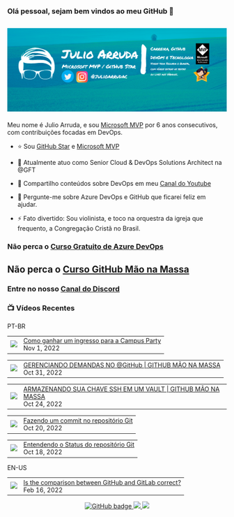 ### Olá pessoal, sejam bem vindos ao meu GitHub 👋

## [![Julio Arruda Header](https://raw.githubusercontent.com/julioarruda/julioarruda/master/fundo%20github.png)](https://youtube.com/user/julioarrudac)
Meu nome é Julio Arruda, e sou [Microsoft MVP](https://mvp.microsoft.com/pt-br/PublicProfile/5002557?fullName=Julio%20%20Arruda) por 6 anos consecutivos, com contribuições focadas em DevOps.


- ⭐ Sou [GitHub Star](https://stars.github.com/profiles/julioarruda) e [Microsoft MVP](https://mvp.microsoft.com/pt-br/PublicProfile/5002557?fullName=Julio%20%20Arruda)

- 🔭 Atualmente atuo como Senior Cloud & DevOps Solutions Architect na @GFT

- 👯 Compartilho conteúdos sobre DevOps em meu [Canal do Youtube](https://youtube.com/user/julioarrudac)

- 💬 Pergunte-me sobre Azure DevOps e GitHub que ficarei feliz em ajudar.

- ⚡ Fato divertido: Sou violinista, e toco na orquestra da igreja que frequento, a Congregação Cristã no Brasil.





### Não perca o [Curso Gratuito de Azure DevOps](https://github.com/julioarruda/Curso-Azure-DevOps)

## Não perca o [Curso GitHub Mão na Massa](https://github.com/github-mao-na-massa/curso-github-mao-na-massa)

### Entre no nosso [Canal do Discord](https://discord.gg/HAr9WFYkpB)


### 📺 Vídeos Recentes

PT-BR

<!-- YOUTUBE:START --><table><tr><td><a href="https://www.youtube.com/watch?v=V5V5Sb_T03Y"><img width="140px" src="https://i.ytimg.com/vi/V5V5Sb_T03Y/mqdefault.jpg"></a></td>
<td><a href="https://www.youtube.com/watch?v=V5V5Sb_T03Y">Como ganhar um ingresso para a Campus Party</a><br/>Nov 1, 2022</td></tr></table>
<table><tr><td><a href="https://www.youtube.com/watch?v=KR6A8iEorHk"><img width="140px" src="https://i.ytimg.com/vi/KR6A8iEorHk/mqdefault.jpg"></a></td>
<td><a href="https://www.youtube.com/watch?v=KR6A8iEorHk">GERENCIANDO DEMANDAS NO @GitHub  | GITHUB MÃO NA MASSA</a><br/>Oct 31, 2022</td></tr></table>
<table><tr><td><a href="https://www.youtube.com/watch?v=y7e3ErKNfvU"><img width="140px" src="https://i.ytimg.com/vi/y7e3ErKNfvU/mqdefault.jpg"></a></td>
<td><a href="https://www.youtube.com/watch?v=y7e3ErKNfvU">ARMAZENANDO SUA CHAVE SSH EM UM VAULT | GITHUB MÃO NA MASSA</a><br/>Oct 24, 2022</td></tr></table>
<table><tr><td><a href="https://www.youtube.com/watch?v=DPGj4ferbvU"><img width="140px" src="https://i.ytimg.com/vi/DPGj4ferbvU/mqdefault.jpg"></a></td>
<td><a href="https://www.youtube.com/watch?v=DPGj4ferbvU">Fazendo um commit no repositório Git</a><br/>Oct 20, 2022</td></tr></table>
<table><tr><td><a href="https://www.youtube.com/watch?v=_MIsgaaHL8E"><img width="140px" src="https://i.ytimg.com/vi/_MIsgaaHL8E/mqdefault.jpg"></a></td>
<td><a href="https://www.youtube.com/watch?v=_MIsgaaHL8E">Entendendo o Status do repositório Git</a><br/>Oct 18, 2022</td></tr></table>
<!-- YOUTUBE:END -->

EN-US
<!-- YOUTUBEEN:START --><table><tr><td><a href="https://www.youtube.com/watch?v=wHo1ftsyzNE"><img width="140px" src="https://i.ytimg.com/vi/wHo1ftsyzNE/mqdefault.jpg"></a></td>
<td><a href="https://www.youtube.com/watch?v=wHo1ftsyzNE">Is the comparison between GitHub and GitLab correct?</a><br/>Feb 16, 2022</td></tr></table>
<!-- YOUTUBEEN:END -->



<p align="center">
  <a href="https://github.com/julioarruda?tab=followers">
    <img src="https://img.shields.io/github/followers/julioarruda?label=Followers&logo=GitHub&style=for-the-badge" alt="GitHub badge" />
  </a>
  <a href="http://twitter.com/julioarrudac">
    <img src="https://img.shields.io/twitter/follow/julioarrudac?label=Twitter&logo=twitter&style=for-the-badge" />
  </a>
  <a href="http://youtube.com/c/julioarruda?sub_confirmation=1">
    <img src="https://img.shields.io/youtube/views/4BYlkYtHNus?label=YouTube&logo=YouTube&style=for-the-badge" />
  </a>
</p>

<!--
**julioarruda/julioarruda** is a ✨ _special_ ✨ repository because its `README.md` (this file) appears on your GitHub profile.

Here are some ideas to get you started:

- 🔭 I’m currently working on ...
- 🌱 I’m currently learning ...
- 👯 I’m looking to collaborate on ...
- 🤔 I’m looking for help with ...
- 💬 Ask me about ...
- 📫 How to reach me: ...
- 😄 Pronouns: ...
- ⚡ Fun fact: ...
-->
